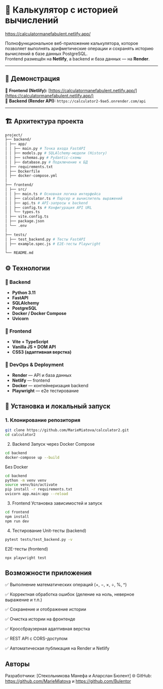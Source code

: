 # 🧮 Калькулятор с историей вычислений

https://calculatormanefabulent.netlify.app/

Полнофункциональное веб-приложение калькулятора, которое позволяет выполнять арифметические операции и сохранять историю вычислений в базе данных PostgreSQL.  
Frontend размещён на **Netlify**, а backend и база данных — на **Render**.

---

## 🚀 Демонстрация

🔗 **Frontend (Netlify):** [https://calculatormanefabulent.netlify.app/](https://calculatormanefabulent.netlify.app/)  
🔗 **Backend (Render API):** `https://calculator2-9ae5.onrender.com/api`

---

## 🏗️ Архитектура проекта
```bash
project/
├── backend/
│ ├── app/
│ │ ├── main.py # Точка входа FastAPI
│ │ ├── models.py # SQLAlchemy-модели (History)
│ │ ├── schemas.py # Pydantic-схемы
│ │ ├── database.py # Подключение к БД
│ ├── requirements.txt
│ ├── Dockerfile
│ ├── docker-compose.yml
│
├── frontend/
│ ├── src/
│ │ ├── main.ts # Основная логика интерфейса
│ │ ├── calculator.ts # Парсер и вычислитель выражений
│ │ ├── api.ts # API-запросы к backend
│ │ ├── config.ts # Конфигурация API URL
│ │ └── types.ts
│ ├── vite.config.ts
│ ├── package.json
│ └── .env
│
├── tests/
│ ├── test_backend.py # Тесты FastAPI
│ ├── example.spec.js # E2E-тесты Playwright
│
└── README.md
```



## ⚙️ Технологии

### 🔹 Backend
- **Python 3.11**
- **FastAPI**
- **SQLAlchemy**
- **PostgreSQL**
- **Docker / Docker Compose**
- **Uvicorn**

### 🔹 Frontend
- **Vite + TypeScript**
- **Vanilla JS + DOM API**
- **CSS3 (адаптивная верстка)**

### 🔹 DevOps & Deployment
- **Render** — API и база данных
- **Netlify** — frontend
- **Docker** — контейнеризация backend
- **Playwright** — e2e тестирование

## 🧰 Установка и локальный запуск

### 1. Клонирование репозитория
```bash
git clone https://github.com/MarieMiatova/calculator2.git
cd calculator2
```

2. Backend
Запуск через Docker Compose
```bash
cd backend
docker-compose up --build
```


Без Docker
```bash
cd backend
python -m venv venv
source venv/bin/activate  
pip install -r requirements.txt
uvicorn app.main:app --reload
```


3. Frontend
Установка зависимостей и запуск
```bash
cd frontend
npm install
npm run dev
```

4. Тестирование
Unit-тесты (backend)
```bash
pytest tests/test_backend.py -v
```

E2E-тесты (frontend)
```bash
npx playwright test
```

## Возможности приложения

✅ Выполнение математических операций (+, −, ×, ÷, %, ^)

✅ Корректная обработка ошибок (деление на ноль, неверное выражение и т.п.)

✅ Сохранение и отображение истории

✅ Очистка истории на фронтенде

✅ Кроссбраузерная адаптивная верстка

✅ REST API с CORS-доступом

✅ Автоматическая публикация на Render и Netlify


## Авторы

Разработчики: [Стекольникова Манефа и Аларслан Бюлент]
🌐 GitHub: https://github.com/MarieMiatova и https://github.com/Bulentor 
